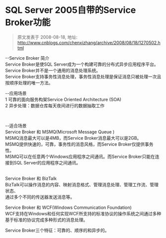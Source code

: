 # SQL Server 2005自带的Service Broker功能 
> 原文发表于 2008-08-18, 地址: http://www.cnblogs.com/chenxizhang/archive/2008/08/18/1270502.html 


--Service Broker 简介   
Service Broker是使SQL Server成为一个构建可靠的分布式异步应用程序平台。   
Service Broker并不是一个通用的消息处理系统。   
Service Broker支持事务性消息处理，事务性消息处理是保证消息只被处理一次且按顺序处理的唯一方法。 

   
--应用场景   
1 可靠的面向服务构架Service Oriented Architecture (SOA)   
2 异步处理：数据仓库每天夜间进行的数据抽取工作 

  

 --适合场景   
Service Broker 和 MSMQ(Microsoft Message Queue )   
MSMQ消息最大可以是4MB，而Service Broker消息最大可以是2GB。   
MSMQ提供快速的，可靠，事务性的消息风格，而Service Broker仅提供事务性。   
MSMQ可以在任意两个Windows应用程序之间通讯。而Service Broker只能在连接到SQL Server的应用程序之间通讯。

    
Service Broker 和 BizTalk   
BizTalk可以操作消息的内容、映射消息格式、管理消息处理、管理工作流、管理状态、   
通过多个不同的传送器发送消息等。 

   
Service Broker 和 WCF(Windows Communication Foundation)     
WCF支持在Windows和任何实现WCF所支持的标准协议的操作系统之间通过多种基于标准的协议完成多种形式的消息处理。

 Service Broker三个特征：可靠的、顺序的和异步的。 

